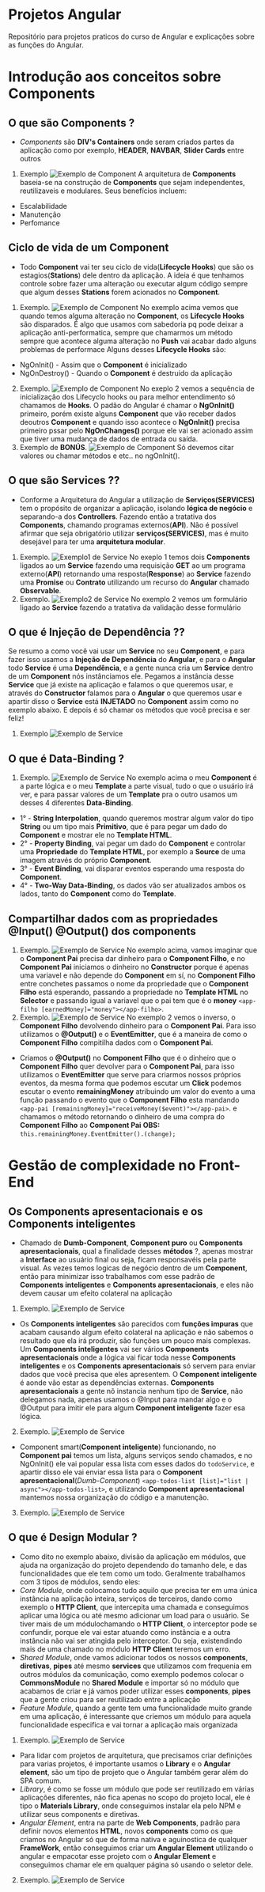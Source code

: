 # Projetos Angular

Repositório para projetos praticos do curso de Angular e explicações sobre as funções do Angular.

# Introdução aos conceitos sobre **Components**

## O que são **Components** ?
* _Components_ são **DIV's Containers** onde seram criados partes da aplicação como por exemplo, **HEADER**, **NAVBAR**, **Slider Cards** entre outros
1. Exemplo
![Exemplo de Component](img-exemplo-markdown/componenetsangular.png)
A arquitetura de **Components** baseia-se na construção de **Components** que sejam independentes, reutilizaveis e modulares. Seus benefícios incluem:
* Escalabilidade
* Manutenção
* Perfomance

## Ciclo de vida de um **Component**
* Todo **Component** vai ter seu ciclo de vida(**Lifecycle Hooks**) que são os estagios(**Stations**) dele dentro da aplicação. A ideia é que tenhamos controle sobre fazer uma alteração ou executar algum código sempre que algum desses **Stations** forem acionados no **Component**.
1. Exemplo.
![Exemplo de Component](img-exemplo-markdown/vidacomponent.png)
No exemplo acima vemos que quando temos alguma alteração no **Component**, os **Lifecycle Hooks** são disparados. É algo que usamos com sabedoria pq pode deixar a aplicação anti-performatica, sempre que chamarmos um método sempre que acontece alguma alteração no **Push** vai acabar dado alguns problemas de performace
Alguns desses **Lifecycle Hooks** são:
* NgOnInit() - Assim que o **Component** é inicializado
* NgOnDestroy() - Quando o **Component** é destruido da aplicação
2. Exemplo.
![Exemplo de Component](img-exemplo-markdown/exemplo2.png)
No exeplo 2 vemos a sequência de inicialização dos Lifecyclo hooks ou para melhor entendimento só chamamos de **Hooks**. O padão do Angular é chamar o **NgOnInit()** primeiro, porém existe alguns **Component** que vão receber dados deoutros **Component** e quando isso acontece o **NgOnInit()** precisa primeiro pssar pelo **NgOnChanges()** porque ele vai ser acionado assim que tiver uma mudança de dados de entrada ou saída.
3. Exemplo de **BONÚS**.
![Exemplo de Component](img-exemplo-markdown/exemplobonus.png)
Só devemos citar valores ou chamar métodos e etc.. no ngOnInit().

## O que são **Services** ??
* Conforme a Arquitetura do Angular a utilização de **Serviços(SERVICES)** tem o propósito de organizar a aplicação, isolando **lógica de negócio** e separando-a dos **Controllers**. Fazendo então a tratativa dos **Components**, chamando programas externos(**API**). Não é possível afirmar que seja obrigatório utilizar **serviços(SERVICES)**, mas é muito desejável para ter uma **arquitetura modular**.
1. Exemplo.
![Exemplo1 de Service](img-exemplo-markdown/servicesangular.png)
No exeplo 1 temos dois **Components** ligados ao um **Service** fazendo uma requisição **GET** ao um programa externo(**API**) retornando uma resposta(**Response**) ao **Service** fazendo uma **Promise** ou **Contrato** utilizando um recurso do **Angular** chamado **Observable**.
2. Exemplo.
![Exemplo2 de Service](img-exemplo-markdown/serviceexemplo.png)
No exemplo 2 vemos um formulário ligado ao **Service** fazendo a tratativa da validação desse formulário

## O que é **Injeção de Dependência** ??
Se resumo a como você vai usar um **Service** no seu **Component**, e para fazer isso usamos a **Injeção de Dependência** do **Angular**, e para o **Angular** todo **Service** é uma **Dependência**, e a gente nunca cria um **Service** dentro de um **Component** nós instânciamos ele. Pegamos a instância desse **Service** que já existe na aplicação e falamos o que queremos usar, e através do **Constructor** falamos para o **Angular** o que queremos usar e apartir disso o **Service** está **INJETADO** no **Component** assim como no exemplo abaixo. E depois é só chamar os métodos que você precisa e ser feliz!
1. Exemplo
![Exemplo de Service](img-exemplo-markdown/injecaodependencia.png)

## O que é **Data-Binding** ?
1. Exemplo.
![Exemplo de Service](img-exemplo-markdown/databinding.png)
No exemplo acima o meu **Component** é a parte lógica e o meu **Template** a  parte visual, tudo o que o usuário irá ver, e para passar valores de um **Template** pra o outro usamos um desses 4 diferentes **Data-Binding**.
* 1° - **String Interpolation**, quando queremos mostrar algum valor do tipo **String** ou um tipo mais **Primitivo**, que é para pegar um dado do **Component** e mostrar ele no **Template HTML**.
* 2° - **Property Binding**, vai pegar um dado do **Component** e controlar uma **Propriedade** do **Template HTML**, por exemplo a **Source** de uma imagem através do próprio **Component**.
* 3° - **Event Binding**, vai disparar eventos esperando uma resposta do **Component**.
* 4° - **Two-Way Data-Binding**, os dados vão ser atualizados ambos os lados, tanto do **Component** como do **Template**.

## Compartilhar dados com as propriedades **@Input()** **@Output()** dos components
1. Exemplo.
![Exemplo de Service](img-exemplo-markdown/propriedadescomponenets.png)
No exemplo acima, vamos imaginar que o **Component Pai** precisa dar dinheiro para o **Component Filho**, e no **Component Pai** iniciamos o dinheiro no **Constructor** porque é apenas uma variavel e não depende do **Component** em sí, no **Component Filho** entre conchetes passamos o nome da propriedade que o **Component Filho** está esperando, passando a propriedade no **Template HTML** no **Selector** e passando igual a variavel que o pai tem que é o **money** ``` <app-filho [earnedMoney]="money"></app-filho> ```.
2. Exemplo.
![Exemplo de Service](img-exemplo-markdown/exemplopai.png)
No exemplo 2 vemos o inverso, o **Component Filho** devolvendo dinheiro para o **Component Pai**. Para isso utilizamos o **@Output()** e o **EventEmitter**, que é a maneira de como o **Component Filho** compitilha dados com o **Component Pai**.
* Criamos o **@Output()** no **Component Filho** que é o dinheiro que o **Component Filho** quer devolver para o **Component Pai**, para isso utilizamos o **EventEmitter** que serve para criarmos nossos próprios eventos, da mesma forma que podemos escutar um **Click** podemos escutar o evento **remainingMoney** atribuindo um valor do evento a uma função passando o evento que o **Component Filho** esta mandando ``` <app-pai [remainingMoney]="receiveMoney($event)"></app-pai> ```. e chamamos o método retornando o dinheiro de uma compra do **Component Filho** ao **Component Pai**
**OBS:** ``` this.remainingMoney.EventEmitter().(change); ```

# Gestão de complexidade no **Front-End**

## Os **Components apresentacionais** e os **Components inteligentes**
* Chamado de **Dumb-Component**, **Component puro** ou **Components apresentacionais**, qual a finalidade desses **métodos** ?, apenas mostrar a **Interface** ao usuário final ou seja, ficam responsavéis pela parte visual. As vezes temos logicas de negócio dentro de um **Component**, então para minimizar isso trabalhamos com esse padrão de **Components inteligentes** e **Components apresentacionais**, e eles não devem causar um efeito colateral na aplicação
1. Exemplo.
![Exemplo de Service](img-exemplo-markdown/apresentacionais.png)
* Os **Components inteligentes** são parecidos com **funções impuras** que acabam causando algum efeito colateral na aplicação e não sabemos o resultado que ela irá produzir, são funções um pouco mais complexas. Um **Components inteligentes** vai ser vários **Components apresentacionais** onde a lógica vai ficar toda nesse **Components inteligentes** e os **Components apresentacionais** só servem para enviar dados que você precisa que eles apresentem. O **Component inteligente** é aonde vão estar as dependências externas. **Components apresentacionais** a gente nõ instancia nenhum tipo de **Service**, não delegamos nada, apenas usamos o @Input para mandar algo e o @Output para imitir ele para algum **Component inteligente** fazer esa lógica.
2. Exemplo.
![Exemplo de Service](img-exemplo-markdown/iteligentes.png)

* Component smart(**Component inteligente**) funcionando, no **Component pai** temos um lista, alguns serviços sendo chamados, e no NgOnInit() ele vai popular essa lista com esses dados do ```todoService```, e apartir disso ele vai enviar essa lista para o **Component apresentacional**(_Dumb-Component_) ```<app-todos-list [list]="list | async"></app-todos-list>```, e utilizando **Component apresentacional** mantemos nossa organização do código e a manutenção.
3. Exemplo.
![Exemplo de Service](img-exemplo-markdown/exemplo3componenet.png)

## O que é **Design Modular** ?
* Como dito no exemplo abaixo, divisão da aplicação em módulos, que ajuda na organização do projeto dependendo do tamanho dele, e das funcionalidades que ele tem como um todo. Geralmente trabalhamos com 3 tipos de módulos, sendo eles:
* _Core Module_, onde colocamos tudo aquilo que precisa ter em uma única instância na aplicação inteira, serviços de terceiros, dando como exemplo o **HTTP Client**, que intercepita uma chamada e conseguimos aplicar uma lógica ou até mesmo adicionar um load para o usuário. Se tiver mais de um módulochamando o **HTTP Client**, o interceptor pode se confundir, porque ele vai estar atuando como instância e a outra instância não vai ser atingida pelo interceptor. Ou seja, existendindo mais de uma chamado no módulo **HTTP Client** teremos um erro.
* _Shared Module_, onde vamos adicionar todos os nossos **components**, **diretivas**, **pipes** até mesmo **services** que utilizamos com frequenia em outros módulos da comunicação, como exemplo podemos colocar o **CommonsModule** no **Shared Module** e importar só no módulo que acabamos de criar e já vamos poder utilizar esses **components**, **pipes** que a gente criou para ser reutilizado entre a aplicação
* _Feature Module_, quando a gente tem uma funcionalidade muito grande em uma aplicação, é interessante que criemos um módulo para aquela funcionalidade especifica e vai tornar a aplicação mais organizada
1. Exemplo.
![Exemplo de Service](img-exemplo-markdown/designmodular.png)
* Para lidar com projetos de arquitetura, que precisamos criar definições para varias projetos, é importante usamos o **Library** e o **Angular element**, são um tipo de projeto que o Angular também gerar além do SPA comum.
* _Library_, é como se fosse um módulo que pode ser reutilizado em várias aplicações diferentes, não fica apenas no scopo do projeto local, ele é tipo o **Materials Library**, onde conseguimos instalar ela pelo NPM e utilizar seus components e diretivas.
* _Angular Element_, entra na parte de **Web Components**, padrão para definir novos elementos **HTML**, novos **components** como os que criamos no Angular só que de forma nativa e aguinostica de qualquer **FrameWork**, então conseguimos criar um **Angular Element** utilizando o angular e empacotar esse projeto com o **Angular Element** e conseguimos chamar ele em qualquer página só usando o seletor dele.
2. Exemplo.
![Exemplo de Service](img-exemplo-markdown/alert.png)
